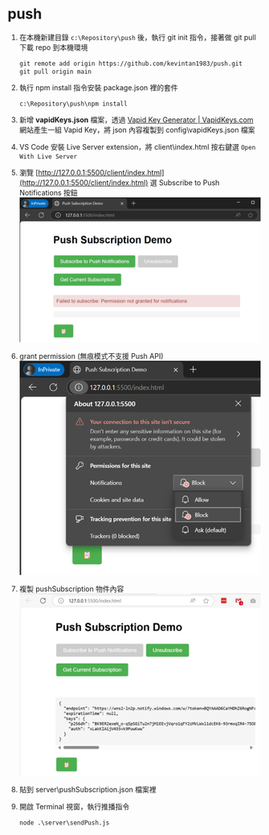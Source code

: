 # push

1. 在本機新建目錄 `c:\Repository\push` 後，執行 git init 指令，接著做 git pull 下載 repo 到本機環境

   ```
   git remote add origin https://github.com/kevintan1983/push.git
   git pull origin main
   ```
2. 執行 npm install 指令安裝 package.json 裡的套件

   ```
   c:\Repository\push\npm install
   ```
3. 新增 **vapidKeys.json** 檔案，透過 [Vapid Key Generator | VapidKeys.com](https://vapidkeys.com/) 網站產生一組 Vapid Key，將 json 內容複製到 config\vapidKeys.json 檔案
4. VS Code 安裝 Live Server extension，將 client\index.html 按右鍵選 `Open With Live Server`
5. 瀏覽 [http://127.0.0.1:5500/client/index.html](http://127.0.0.1:5500/client/index.html) 選 Subscribe to Push Notifications 按鈕
   ![1744866582313](image/README/1744866582313.png)
6. grant permission (無痕模式不支援 Push API)
   ![1744866736989](image/README/1744866736989.png)
7. 複製 pushSubscription 物件內容
   ![1744866897341](image/README/1744866897341.png)
8. 貼到 server\pushSubscription.json 檔案裡
9. 開啟 Terminal 視窗，執行推播指令

   ```
   node .\server\sendPush.js
   ```
